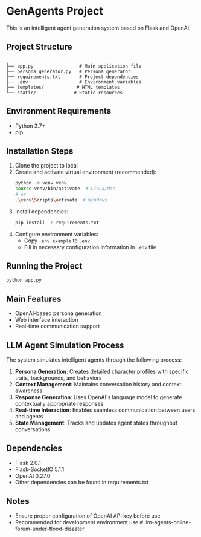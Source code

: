 # GenAgents Project

This is an intelligent agent generation system based on Flask and OpenAI.

## Project Structure

```
.
├── app.py                 # Main application file
├── persona_generator.py   # Persona generator
├── requirements.txt       # Project dependencies
├── .env                   # Environment variables
├── templates/            # HTML templates
└── static/              # Static resources
```

## Environment Requirements

- Python 3.7+
- pip

## Installation Steps

1. Clone the project to local
2. Create and activate virtual environment (recommended):
   ```bash
   python -m venv venv
   source venv/bin/activate  # Linux/Mac
   # or
   .\venv\Scripts\activate  # Windows
   ```
3. Install dependencies:
   ```bash
   pip install -r requirements.txt
   ```
4. Configure environment variables:
   - Copy `.env.example` to `.env`
   - Fill in necessary configuration information in `.env` file

## Running the Project

```bash
python app.py
```

## Main Features

- OpenAI-based persona generation
- Web interface interaction
- Real-time communication support

## LLM Agent Simulation Process

The system simulates intelligent agents through the following process:

1. **Persona Generation**: Creates detailed character profiles with specific traits, backgrounds, and behaviors
2. **Context Management**: Maintains conversation history and context awareness
3. **Response Generation**: Uses OpenAI's language model to generate contextually appropriate responses
4. **Real-time Interaction**: Enables seamless communication between users and agents
5. **State Management**: Tracks and updates agent states throughout conversations

## Dependencies

- Flask 2.0.1
- Flask-SocketIO 5.1.1
- OpenAI 0.27.0
- Other dependencies can be found in requirements.txt

## Notes

- Ensure proper configuration of OpenAI API key before use
- Recommended for development environment use # llm-agents-online-forum-under-flood-disaster
